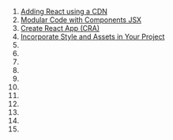 <ol>
    <li><a href="addingReactToCode.html">Adding React using a CDN</a></li>
    <li><a href="ModularCode.html">Modular Code with Components JSX</a></li>
    <li><a href="discoverCRA.html">Create React App (CRA)</a></li>
    <li><a href="incorporateStyleAndAssets.html">Incorporate Style and Assets in Your Project</a></li>
    <li><a href=""></a></li>
    <li><a href=""></a></li>
    <li><a href=""></a></li>
    <li><a href=""></a></li>
    <li><a href=""></a></li>
    <li><a href=""></a></li>
    <li><a href=""></a></li>
    <li><a href=""></a></li>
    <li><a href=""></a></li>
    <li><a href=""></a></li>
    <li><a href=""></a></li>
</ol>
